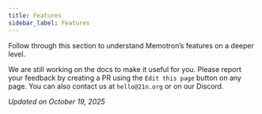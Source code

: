 ```yaml
---
title: Features
sidebar_label: Features
---
```


Follow through this section to understand Memotron’s features on a deeper level.

We are still working on the docs to make it useful for you. Please report your feedback by creating a PR using the `Edit this page` button on any page. You can also contact us at ```hello@21n.org``` or on our Discord.


*Updated on October 19, 2025*